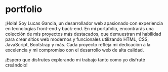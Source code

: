 # portfolio
¡Hola! Soy Lucas Gancia, un desarrollador web apasionado con experiencia en tecnologías front-end y back-end. En mi portafolio, encontrarás una colección de mis proyectos más destacados, que demuestran mi habilidad para crear sitios web modernos y funcionales utilizando HTML, CSS, JavaScript, Bootstrap y más. Cada proyecto refleja mi dedicación a la excelencia y mi compromiso con el desarrollo web de alta calidad. 


¡Espero que disfrutes explorando mi trabajo tanto como yo disfruté creándolo!
